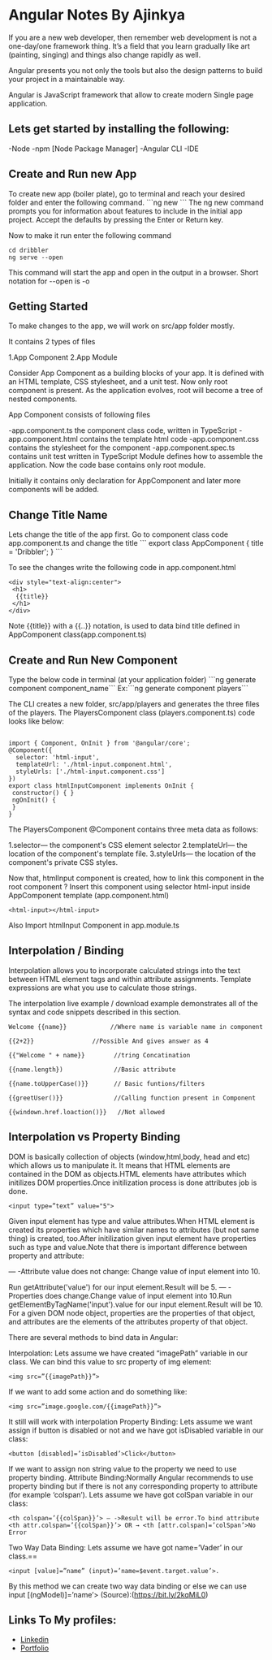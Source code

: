 <h1>Angular Notes By Ajinkya</h1>

If you are a new web developer, then remember web development is not a one-day/one framework thing. It’s a field that you learn gradually like art (painting, singing) and things also change rapidly as well. 

Angular presents you not only the tools but also the design patterns to build your project in a maintainable way. 

Angular is JavaScript framework that allow to create modern Single page application. 

<h2>Lets get started by installing the following:</h2>
-Node
-npm [Node Package Manager]
-Angular CLI
-IDE

<h2>Create and Run new App</h2>
To create new app (boiler plate), go to terminal and reach your desired folder and enter the following command. 
```ng new <Enter your app name>```
The ng new command prompts you for information about features to include in the initial app project. Accept the defaults by pressing the Enter or Return key.

Now to make it run enter the following command
```
cd dribbler
﻿ng serve --open
```
 This command will start the app and open in the output in a browser.  Short notation for --open is -o

<h2> Getting Started</h2>
To make changes to the app, we will work on src/app  folder mostly.

 It contains 2 types of files

 1.App Component
 2.App Module
 
 Consider App Component as a building blocks of your app.  It is defined with an HTML template, CSS stylesheet, and a unit test. Now only root component is present.  As the application evolves, root will become a tree of nested components.

 App Component consists of following files

 -app.component.ts the component class code, written in TypeScript 
 -app.component.html contains the template html code
 -app.component.css  contains the stylesheet for the component
 -app.component.spec.ts contains unit test written in TypeScript
 Module defines how to assemble the application. Now the code base contains only root module. 

 Initially it contains only declaration for AppComponent and later more components will be added.

<h2> Change Title Name</h2>
Lets change the title of the app first. Go to component class code app.component.ts  and change the title
```
export class AppComponent {
 title = 'Dribbler';
}
```

To see the changes write the following code in app.component.html
```
<div style="text-align:center">
 <h1>
  {{title}}
 </h1>
</div>
```
Note {{title}}   with a {{..}} notation, is used to data bind title defined in AppComponent class(app.component.ts)

<h2> Create and Run New Component</h2>
Type the below code in terminal (at your application folder)
```ng generate component component_name```
Ex:```ng generate component players```

The CLI creates a new folder, src/app/players and generates the three files of the players.
The  PlayersComponent class (players.component.ts) code looks like below:

```
﻿
import { Component, OnInit } from '@angular/core';
@Component({
  selector: 'html-input',
  templateUrl: './html-input.component.html',
  styleUrls: ['./html-input.component.css']
})
export class htmlInputComponent implements OnInit {
 constructor() { }
 ngOnInit() {
 }
}
```

The  PlayersComponent @Component contains three meta data as follows:

1.selector— the component's CSS element selector
2.templateUrl— the location of the component's template file.
3.styleUrls— the location of the component's private CSS styles.

Now that, htmlInput component is created, how to link this component in the root component ?
Insert this component using selector html-input  inside AppComponent template (app.component.html)

```
<html-input></html-input>
```

Also Import htmlInput Component in app.module.ts


<h2> Interpolation / Binding</h2>
Interpolation allows you to incorporate calculated strings into the text between HTML element tags and within attribute assignments. Template expressions are what you use to calculate those strings.

The interpolation live example / download example demonstrates all of the syntax and code snippets described in this section.

```
Welcome {{name}}            //Where name is variable name in component 

{{2+2}}			       //Possible And gives answer as 4

{{"Welcome " + name}}        //tring Concatination

{{name.length})              //Basic attribute

{{name.toUpperCase()}}       // Basic funtions/filters

{{greetUser()}}              //Calling function present in Component

{{windown.href.loaction()}}   //Not allowed
```


<h2> Interpolation vs Property Binding </h2>

DOM is basically collection of objects (window,html,body, head and etc) which allows us to manipulate it. It means that HTML elements are contained in the DOM as objects.HTML elements have attributes which initilizes DOM properties.Once initilization process is done attributes job is done.

```
<input type=”text” value="5">
```

Given input element has type and value attributes.When HTML element is created its properties which have similar names to attributes (but not same thing) is created, too.After initilization given input element have properties such as type and 
value.Note that there is important difference between property and attribute:

— -Attribute value does not change: Change value of input element into 10.

Run getAttribute('value') for our input element.Result will be 5.
— -Properties does change.Change value of input element into 10.Run getElementByTagName('input').value for our input element.Result will be 10.
For a given DOM node object, properties are the properties of that object, and attributes are the elements of the attributes property of that object.

There are several methods to bind data in Angular:

Interpolation: Lets assume we have created “imagePath” variable in our class. 
We can bind this value to src property of img element:
```
<img src=”{{imagePath}}”>
```

If we want to add some action and do something like:
```
<img src=”image.google.com/{{imagePath}}”>
```

 It still will work with interpolation
Property Binding: Lets assume we want assign if button is disabled or not and we have got isDisabled variable in our class:
```
<button [disabled]=’isDisabled’>Click</button>
```

If we want to assign non string value to the property we need to use property binding.
Attribute Binding:Normally Angular recommends to use property binding but if there is not any corresponding property to attribute (for example ‘colspan’).
Lets assume we have got colSpan variable in our class:
```
<th colspan=’{{colSpan}}’> — ->Result will be error.To bind attribute
<th attr.colspan=’{{colSpan}}’> OR → <th [attr.colspan]=’colSpan’>No Error
```

Two Way Data Binding: Lets assume we have got name=’Vader’ in our class.== 
```
<input [value]=”name” (input)=’name=$event.target.value’>.
```

By this method we can create two way data binding or else we can use input [(ngModel)]=’name’>
(Source):(https://bit.ly/2kqMiL0)

 

<h2> Links To My profiles:</h2>

* [Linkedin](https://www.linkedin.com/in/ajinkya-bodade/)
* [Portfolio](https://ajinkyabodade.com/)

